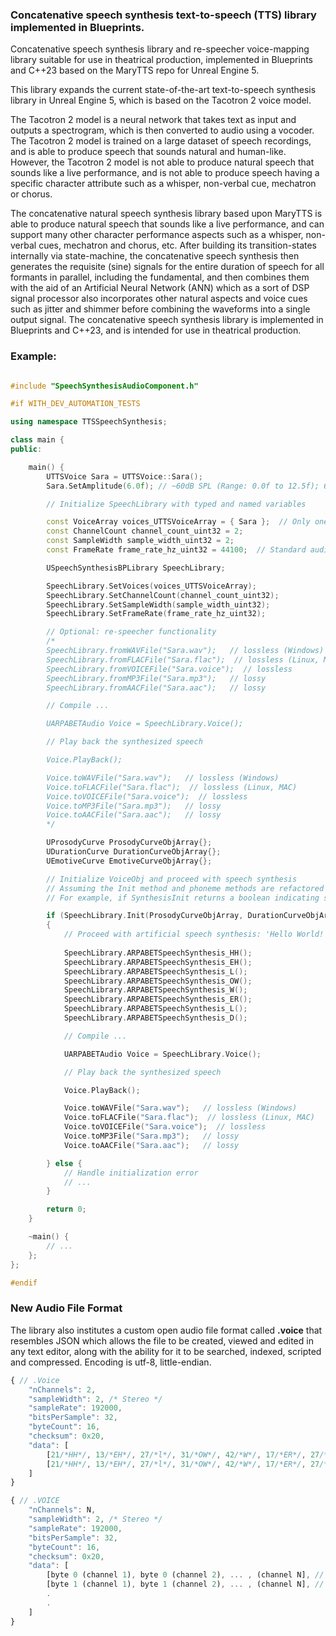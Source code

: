### Concatenative speech synthesis text-to-speech (TTS) library implemented in Blueprints.

Concatenative speech synthesis library and re-speecher voice-mapping library suitable for use in theatrical production, implemented in Blueprints and C++23 based on the MaryTTS repo for Unreal Engine 5.

This library expands the current state-of-the-art text-to-speech synthesis library in Unreal Engine 5, which is based on the Tacotron 2 voice model. 

The Tacotron 2 model is a neural network that takes text as input and outputs a spectrogram, which is then converted to audio using a vocoder. 
The Tacotron 2 model is trained on a large dataset of speech recordings, and is able to produce speech that sounds natural and human-like. 
However, the Tacotron 2 model is not able to produce natural speech that sounds like a live performance, 
and is not able to produce speech having a specific character attribute such as a whisper, non-verbal cue, mechatron or chorus.

The concatenative natural speech synthesis library based upon MaryTTS is able to produce natural speech that sounds like a live performance, 
and can support many other character performance aspects such as a whisper, non-verbal cues, mechatron and chorus, etc. After building its transition-states internally via state-machine, 
the concatenative speech synthesis then generates the requisite (sine) signals for the entire duration of speech for all formants in parallel, including the fundamental, and then combines them with the aid of an Artificial Neural Network (ANN) which as a sort of DSP signal processor also incorporates other natural aspects and voice cues such as jitter and shimmer before combining the waveforms into a single output signal. 
The concatenative speech synthesis library is implemented in Blueprints and C++23, and is intended for use in theatrical production.

### Example: 

```cpp

#include "SpeechSynthesisAudioComponent.h"

#if WITH_DEV_AUTOMATION_TESTS

using namespace TTSSpeechSynthesis;

class main {
public:

    main() {
        UTTSVoice Sara = UTTSVoice::Sara();
        Sara.SetAmplitude(6.0f); // ~60dB SPL (Range: 0.0f to 12.5f); 6.0f = normal speaking voice; 3.0f = a whisper.

        // Initialize SpeechLibrary with typed and named variables

        const VoiceArray voices_UTTSVoiceArray = { Sara };  // Only one voice chorus for simplicity
        const ChannelCount channel_count_uint32 = 2;
        const SampleWidth sample_width_uint32 = 2;
        const FrameRate frame_rate_hz_uint32 = 44100;  // Standard audio frame rate

        USpeechSynthesisBPLibrary SpeechLibrary;

        SpeechLibrary.SetVoices(voices_UTTSVoiceArray);
        SpeechLibrary.SetChannelCount(channel_count_uint32);
        SpeechLibrary.SetSampleWidth(sample_width_uint32);
        SpeechLibrary.SetFrameRate(frame_rate_hz_uint32);

        // Optional: re-speecher functionality
        /*
        SpeechLibrary.fromWAVFile("Sara.wav");   // lossless (Windows)
        SpeechLibrary.fromFLACFile("Sara.flac");  // lossless (Linux, MAC)
        SpeechLibrary.fromVOICEFile("Sara.voice");  // lossless
        SpeechLibrary.fromMP3File("Sara.mp3");   // lossy
        SpeechLibrary.fromAACFile("Sara.aac");   // lossy

        // Compile ...

        UARPABETAudio Voice = SpeechLibrary.Voice();

        // Play back the synthesized speech

        Voice.PlayBack();

        Voice.toWAVFile("Sara.wav");   // lossless (Windows)
        Voice.toFLACFile("Sara.flac");  // lossless (Linux, MAC)
        Voice.toVOICEFile("Sara.voice");  // lossless 
        Voice.toMP3File("Sara.mp3");   // lossy 
        Voice.toAACFile("Sara.aac");   // lossy
        */

        UProsodyCurve ProsodyCurveObjArray{};
        UDurationCurve DurationCurveObjArray{};
        UEmotiveCurve EmotiveCurveObjArray{};

        // Initialize VoiceObj and proceed with speech synthesis
        // Assuming the Init method and phoneme methods are refactored to return error codes for robustness
        // For example, if SynthesisInit returns a boolean indicating success, the code could be:

        if (SpeechLibrary.Init(ProsodyCurveObjArray, DurationCurveObjArray, EmotiveCurveObjArray))
        {
            // Proceed with artificial speech synthesis: 'Hello World!'
           
            SpeechLibrary.ARPABETSpeechSynthesis_HH();
            SpeechLibrary.ARPABETSpeechSynthesis_EH();
            SpeechLibrary.ARPABETSpeechSynthesis_L();
            SpeechLibrary.ARPABETSpeechSynthesis_OW();
            SpeechLibrary.ARPABETSpeechSynthesis_W();
            SpeechLibrary.ARPABETSpeechSynthesis_ER();
            SpeechLibrary.ARPABETSpeechSynthesis_L();
            SpeechLibrary.ARPABETSpeechSynthesis_D();

            // Compile ...

            UARPABETAudio Voice = SpeechLibrary.Voice();

            // Play back the synthesized speech

            Voice.PlayBack();

            Voice.toWAVFile("Sara.wav");   // lossless (Windows)
            Voice.toFLACFile("Sara.flac");  // lossless (Linux, MAC)
            Voice.toVOICEFile("Sara.voice");  // lossless 
            Voice.toMP3File("Sara.mp3");   // lossy 
            Voice.toAACFile("Sara.aac");   // lossy

        } else {
            // Handle initialization error
            // ...
        }

        return 0;
    }

    ~main() {
        // ...
    };
};

#endif
```
### New Audio File Format

The library also institutes a custom open audio file format called **.voice** that resembles JSON which allows the file to be created, viewed and edited in any text editor, 
along with the ability for it to be searched, indexed, scripted and compressed. Encoding is utf-8, little-endian.

```javascript
{ // .Voice
    "nChannels": 2,
    "sampleWidth": 2, /* Stereo */
    "sampleRate": 192000,
    "bitsPerSample": 32,
    "byteCount": 16,
    "checksum": 0x20,
    "data": [
        [21/*HH*/, 13/*EH*/, 27/*l*/, 31/*OW*/, 42/*W*/, 17/*ER*/, 27/*L*/, 10/*D*/], // channel 1
        [21/*HH*/, 13/*EH*/, 27/*l*/, 31/*OW*/, 42/*W*/, 17/*ER*/, 27/*L*/, 10/*D*/]  // channel 2
    ]
}

{ // .VOICE
    "nChannels": N,
    "sampleWidth": 2, /* Stereo */
    "sampleRate": 192000,
    "bitsPerSample": 32,
    "byteCount": 16,
    "checksum": 0x20,
    "data": [
        [byte 0 (channel 1), byte 0 (channel 2), ... , (channel N], // subchunk 1
        [byte 1 (channel 1), byte 1 (channel 2), ... , (channel N], // subchunk 2
        .
        .
    ]
}
```
